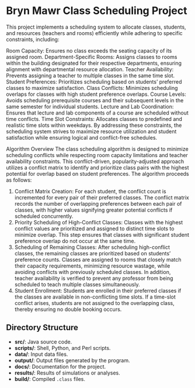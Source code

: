 # Bryn Mawr Class Scheduling Project

This project implements a scheduling system to allocate classes, students, and resources (teachers and rooms) efficiently while adhering to specific constraints, including:

Room Capacity: Ensures no class exceeds the seating capacity of its assigned room.
Department-Specific Rooms: Assigns classes to rooms within the building designated for their respective departments, ensuring alignment with departmental resource allocation.
Teacher Availability: Prevents assigning a teacher to multiple classes in the same time slot.
Student Preferences: Prioritizes scheduling based on students’ preferred classes to maximize satisfaction.
Class Conflicts: Minimizes scheduling overlaps for classes with high student preference overlaps.
Course Levels: Avoids scheduling prerequisite courses and their subsequent levels in the same semester for individual students.
Lecture and Lab Coordination: Ensures that lecture and lab components of a course are scheduled without time conflicts.
Time Slot Constraints: Allocates classes to predefined and realistic time slots within weekdays.
By addressing these constraints, the scheduling system strives to maximize resource utilization and student satisfaction while ensuring logical and conflict-free schedules.

Algorithm Overview
The class scheduling algorithm is designed to minimize scheduling conflicts while respecting room capacity limitations and teacher availability constraints. This conflict-driven, popularity-adjusted approach utilizes a conflict matrix to identify and prioritize class pairs with the highest potential for overlap based on student preferences. The algorithm proceeds as follows:
1. Conflict Matrix Creation: For each student, the conflict count is incremented
for every pair of their preferred classes. The conflict matrix records the number of overlapping preferences between each pair of classes, with higher values signifying greater potential conflicts if scheduled concurrently.
2. Priority Scheduling of High-Conflict Classes: Classes with the highest conflict values are prioritized and assigned to distinct time slots to minimize overlap. This step ensures that classes with significant student preference overlap do not occur at the same time.
3. Scheduling of Remaining Classes: After scheduling high-conflict classes, the
remaining classes are prioritized based on students’ preference counts. Classes
are assigned to rooms that closely match their capacity requirements, minimizing
resource wastage, while avoiding conflicts with previously scheduled classes. In addition, teacher availability is verified to prevent any professor from being scheduled to teach multiple classes simultaneously.
4. Student Enrollment: Students are enrolled in their preferred classes if the
classes are available in non-conflicting time slots. If a time-slot conflict arises, students are not assigned to the overlapping class, thereby ensuring no double booking occurs.

## Directory Structure
- **src/**: Java source code.
- **scripts/**: Shell, Python, and Perl scripts.
- **data/**: Input data files.
- **output/**: Output files generated by the program.
- **docs/**: Documentation for the project.
- **results/**: Results of simulations or analyses.
- **build/**: Compiled `.class` files.
